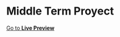 # Middle Term Proyect

[Go to **Live Preview**](https://iksaku.github.io/ProgramacionWeb/MiddleTermProject/index.html)